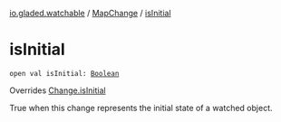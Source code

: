 [io.gladed.watchable](../index.md) / [MapChange](index.md) / [isInitial](./is-initial.md)

# isInitial

`open val isInitial: `[`Boolean`](https://kotlinlang.org/api/latest/jvm/stdlib/kotlin/-boolean/index.html)

Overrides [Change.isInitial](../-change/is-initial.md)

True when this change represents the initial state of a watched object.

